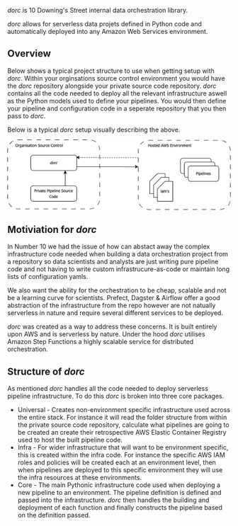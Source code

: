 *dorc* is 10 Downing's Street internal data orchestration library.

*dorc* allows for serverless data projets defined in Python code and automatically deployed into any Amazon Web Services environment.

## Overview

Below shows a typical project structure to use when getting setup with *dorc*. Within your orginsations source control environment you would have the *dorc* repository alongside your private source code repository. *dorc* contains all the code needed to deploy all the relevant infrastructure aswell as the Python models used to define your pipelines. You would then define your pipeline and configuration code in a seperate repository that you then pass to *dorc*.

Below is a typical *dorc* setup visually describing the above.

![dorc Overview](./images/dorc_overview.png)

## Motiviation for *dorc*

In Number 10 we had the issue of how can abstact away the complex infrastructure code needed when building a data orchestration project from a repository so data scientists and analysts are just writing pure pipeline code and not having to write custom infrastrucure-as-code or maintain long lists of configuration yamls.

We also want the ability for the orchestration to be cheap, scalable and not be a learning curve for scientists. Prefect, Dagster & Airflow offer a good abstraction of the infrastructure from the repo however are not natually serverless in nature and require several different services to be deployed.

*dorc* was created as a way to address these concerns. It is built entirely upon AWS and is serverless by nature. Under the hood *dorc* utilises Amazon Step Functions a highly scalable service for distributed orchestration.

## Structure of *dorc*

As mentioned *dorc* handles all the code needed to deploy serverless pipeline infrastructure. To do this *dorc* is broken into three core packages.

- Universal - Creates non-environment specific infrastructure used across the entire stack. For instance it will read the folder structure from within the private source code repository, calculate what pipelines are going to be created an create their retrospective AWS Elastic Container Registry used to host the built pipeline code.
- Infra - For wider infrastructure that will want to be environment specific, this is created within the infra code. For instance the specific AWS IAM roles and policies will be created each at an environment level, then when pipelines are deployed to this specific environment they will use the infra resources at these environments.
- Core - The main Pythonic infrastructure code used when deploying a new pipeline to an environment. The pipeline definition is defined and passed into the infrastructure. *dorc* then handles the building and deployment of each function and finally constructs the pipeline based on the definition passed.
